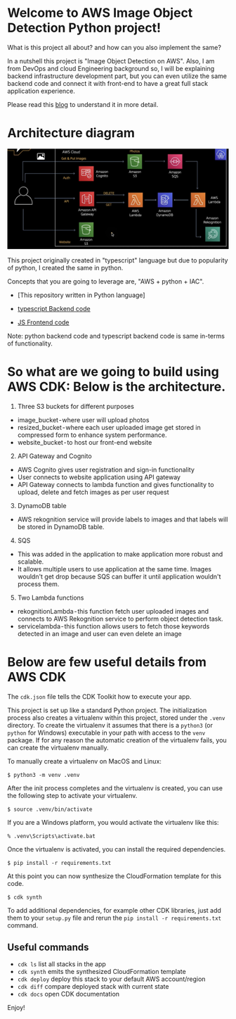 
# Welcome to AWS Image Object Detection Python project!

What is this project all about? and how can you also implement the same? 

In a nutshell this project is "Image Object Detection on AWS". Also, I am from DevOps and cloud Engineering background so, I will be explaining backend infrastructure development part, but you can even utilize the same backend code and connect it with front-end to have a great full stack application experience.

Please read this [blog](https://neerajsomani.medium.com/aws-image-object-detection-project-b3a1f8c1b3b5) to understand it in more detail.

# Architecture diagram
![Architecture diagram](photos/FinalSS-CDKproject.png?raw=true "Architecture diagram")

This project originally created in "typescript" language but due to popularity of python, I created the same in python.

Concepts that you are going to leverage are, "AWS + python + IAC".

- [This repository written in Python language]

- [typescript Backend code](https://github.com/aws-samples/aws-dev-hour-backend)

- [JS Frontend code](https://github.com/aws-samples/aws-dev-hour-frontend)

Note: python backend code and typescript backend code is same in-terms of functionality.

# So what are we going to build using AWS CDK: Below is the architecture.

1. Three S3 buckets for different purposes

- image_bucket - where user will upload photos
- resized_bucket - where each user uploaded image get stored in compressed form to enhance system performance.
- website_bucket - to host our front-end website

2. API Gateway and Cognito
- AWS Cognito gives user registration and sign-in functionality
- User connects to website application using API gateway
- API Gateway connects to lambda function and gives functionality to upload, delete and fetch images as per user request

3. DynamoDB table
- AWS rekognition service will provide labels to images and that labels will be stored in DynamoDB table.

4. SQS
- This was added in the application to make application more robust and scalable.
- It allows multiple users to use application at the same time. Images wouldn't get drop because SQS can buffer it until application wouldn't process them.

5. Two Lambda functions
- rekognitionLambda - this function fetch user uploaded images and connects to AWS Rekognition service to perform object detection task.
- servicelambda - this function allows users to fetch those keywords detected in an image and user can even delete an image

# Below are few useful details from AWS CDK 

The `cdk.json` file tells the CDK Toolkit how to execute your app.

This project is set up like a standard Python project.  The initialization
process also creates a virtualenv within this project, stored under the `.venv`
directory.  To create the virtualenv it assumes that there is a `python3`
(or `python` for Windows) executable in your path with access to the `venv`
package. If for any reason the automatic creation of the virtualenv fails,
you can create the virtualenv manually.

To manually create a virtualenv on MacOS and Linux:

```
$ python3 -m venv .venv
```

After the init process completes and the virtualenv is created, you can use the following
step to activate your virtualenv.

```
$ source .venv/bin/activate
```

If you are a Windows platform, you would activate the virtualenv like this:

```
% .venv\Scripts\activate.bat
```

Once the virtualenv is activated, you can install the required dependencies.

```
$ pip install -r requirements.txt
```

At this point you can now synthesize the CloudFormation template for this code.

```
$ cdk synth
```

To add additional dependencies, for example other CDK libraries, just add
them to your `setup.py` file and rerun the `pip install -r requirements.txt`
command.

## Useful commands

 * `cdk ls`          list all stacks in the app
 * `cdk synth`       emits the synthesized CloudFormation template
 * `cdk deploy`      deploy this stack to your default AWS account/region
 * `cdk diff`        compare deployed stack with current state
 * `cdk docs`        open CDK documentation

Enjoy!
